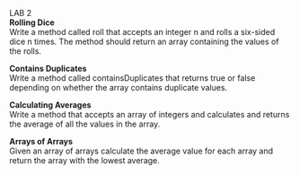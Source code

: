 LAB 2 </br>
**Rolling Dice**</br>
Write a method called roll that accepts an integer n and rolls a six-sided dice n times. The method should return an array containing the values of the rolls.</br>

**Contains Duplicates**</br>
Write a method called containsDuplicates that returns true or false depending on whether the array contains duplicate values.</br>

**Calculating Averages**</br>
Write a method that accepts an array of integers and calculates and returns the average of all the values in the array.</br>

**Arrays of Arrays**</br>
Given an array of arrays calculate the average value for each array and return the array with the lowest average.
